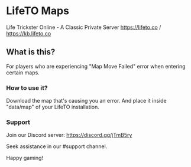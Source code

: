 # LifeTO Maps
Life Trickster Online - A Classic Private Server
https://lifeto.co / https://kb.lifeto.co

## What is this?

For players who are experiencing "Map Move Failed" error when entering certain maps.

### How to use it?

Download the map that's causing you an error. And place it inside "data/map" of your LifeTO installation.

### Support

Join our Discord server: https://discord.gg/jTmB5ry

Seek assistance in our #support channel.

Happy gaming!
 
